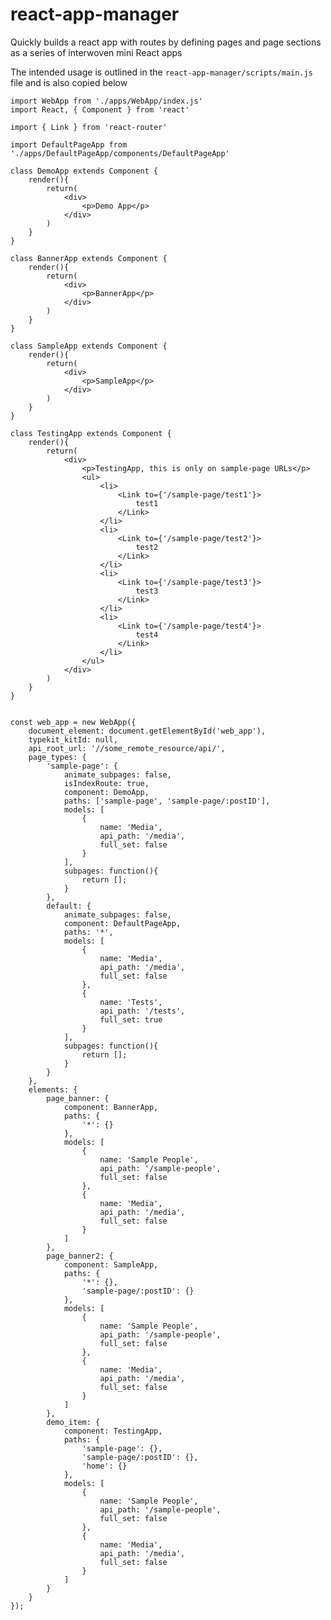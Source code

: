 # react-app-manager
Quickly builds a react app with routes by defining pages and page sections as a series of interwoven mini React apps

The intended usage is outlined in the `react-app-manager/scripts/main.js` file and is also copied below

>
	import WebApp from './apps/WebApp/index.js'
	import React, { Component } from 'react'

	import { Link } from 'react-router'

	import DefaultPageApp from './apps/DefaultPageApp/components/DefaultPageApp'

	class DemoApp extends Component {
		render(){
			return(
				<div>
					<p>Demo App</p>
				</div>
			)
		}
	}

	class BannerApp extends Component {
		render(){
			return(
				<div>
					<p>BannerApp</p>
				</div>
			)
		}
	}

	class SampleApp extends Component {
		render(){
			return(
				<div>
					<p>SampleApp</p>
				</div>
			)
		}
	}

	class TestingApp extends Component {
		render(){
			return(
				<div>
					<p>TestingApp, this is only on sample-page URLs</p>
					<ul>
						<li>
							<Link to={'/sample-page/test1'}>
								test1
							</Link>
						</li>
						<li>
							<Link to={'/sample-page/test2'}>
								test2
							</Link>
						</li>
						<li>
							<Link to={'/sample-page/test3'}>
								test3
							</Link>
						</li>
						<li>
							<Link to={'/sample-page/test4'}>
								test4
							</Link>
						</li>
					</ul>
				</div>
			)
		}
	}


	const web_app = new WebApp({
		document_element: document.getElementById('web_app'),
		typekit_kitId: null,
		api_root_url: '//some_remote_resource/api/',
		page_types: {
			'sample-page': {
				animate_subpages: false,
				isIndexRoute: true,
				component: DemoApp,
				paths: ['sample-page', 'sample-page/:postID'],
				models: [
					{
						name: 'Media',
						api_path: '/media',
						full_set: false
					}
				],
				subpages: function(){
					return [];
				}
			},
			default: {
				animate_subpages: false,
				component: DefaultPageApp,
				paths: '*',
				models: [
					{
						name: 'Media',
						api_path: '/media',
						full_set: false
					},
					{
						name: 'Tests',
						api_path: '/tests',
						full_set: true
					}
				],
				subpages: function(){
					return [];
				}
			}
		},
		elements: {
			page_banner: {
				component: BannerApp,
				paths: {
					'*': {}
				},
				models: [
					{
						name: 'Sample People',
						api_path: '/sample-people',
						full_set: false
					},
					{
						name: 'Media',
						api_path: '/media',
						full_set: false
					}
				]
			},
			page_banner2: {
				component: SampleApp,
				paths: {
					'*': {},
					'sample-page/:postID': {}
				},
				models: [
					{
						name: 'Sample People',
						api_path: '/sample-people',
						full_set: false
					},
					{
						name: 'Media',
						api_path: '/media',
						full_set: false
					}
				]
			},
			demo_item: {
				component: TestingApp,
				paths: {
					'sample-page': {},
					'sample-page/:postID': {},
					'home': {}
				},
				models: [
					{
						name: 'Sample People',
						api_path: '/sample-people',
						full_set: false
					},
					{
						name: 'Media',
						api_path: '/media',
						full_set: false
					}
				]
			}
		}
	});
